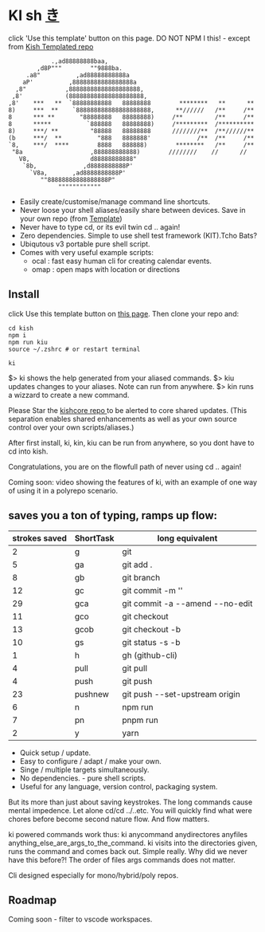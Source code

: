 # KI sh <a href=https://en.wikipedia.org/wiki/Qi > き </a>

click 'Use this template' button on this page.
 DO NOT NPM I this! - except from <a href=https://github.com/ki-sh/kish >Kish Templated repo</a>


```
            .,ad88888888baa,
        ,d8P"""        ""9888ba.
     .a8"          ,ad88888888888a
    aP'          ,88888888888888888a
  ,8"           ,88888888888888888888,
 ,8'            (888888888888888888888,
,8'    ***   **  `88888888888   88888888        ********   **      **
8)     ***  **    `888888888888888888888,      **//////   /**     /**
8      *** **       "88888888   88888888)     /**         /**     /**
8      *****          `888888   88888888)     /*********  /**********
8)     ***/ **         "88888   88888888      ////////**  /**//////**
(b     ***/  **          "888   8888888'             /**  /**     /**
`8,    ***/  ****        8888   888888)        ********   /**     /**
 "8a                   ,888888888888)        ////////    //      // 
   V8,                 d88888888888"
    `8b,             ,d8888888888P'
      `V8a,       ,ad8888888888P'  
         ""88888888888888888P"     
              """"""""""""
```

* Easily create/customise/manage command line shortcuts.
* Never loose your shell aliases/easily share between devices. Save in your own repo (from <a href=https://github.com/ticaboo/kish >Template</a>)
* Never have to type cd, or its evil twin cd .. again!
* Zero dependencies. Simple to use shell test framework (KIT).Tcho Bats?
* Ubiqutous v3 portable pure shell script.
* Comes with very useful example scripts:
  * ocal : fast easy human cli for creating calendar events.
  * omap : open maps with location or directions



## Install
click Use this template button on  <a href=https://github.com/ki-sh/kish >this page</a>.
Then clone your repo and:
```
cd kish
npm i
npm run kiu
source ~/.zshrc # or restart terminal

ki
```

$> ki shows the help generated from your aliased commands.
$> kiu updates changes to your aliases. Note can run from anywhere.
$> kin runs a wizzard to create a new command.

Please Star the <a href="https://github.com/ki-sh/kishcore"> kishcore repo </a> to be alerted to
core shared updates. (This separation enables shared enhancements as well as your own source control over your own scripts/aliases.)


After first install, ki, kin, kiu can be run from anywhere, so you dont have to 
cd into kish. 

Congratulations, you are on the flowfull path of never using cd .. again!

Coming soon:  video showing the features of ki, with an example of one way of using it
in a polyrepo scenario.



## saves you a ton of typing, ramps up flow:

| strokes saved | ShortTask | long equivalent                 |
| ------------- | --------- | ------------------------------- |
| 2             | g         | git                             |
| 5             | ga        | git add .                       |
| 8             | gb        | git branch                      |
| 12            | gc        | git commit -m ''                |
| 29            | gca       | git commit -a --amend --no-edit |
| 11            | gco       | git checkout                    |
| 13            | gcob      | git checkout -b                 |
| 10            | gs        | git status -s -b                |
| 1             | h         | gh (github-cli)                 |
| 4             | pull      | git pull                        |
| 4             | push      | git push                        |
| 23            | pushnew   | git push --set-upstream origin  |
| 6             | n         | npm run                         |
| 7             | pn        | pnpm run                        |
| 2             | y         | yarn                            |

- Quick setup / update.
- Easy to configure / adapt / make your own.
- Singe / multiple targets simultaneously.
- No dependencies. - pure shell scripts.
- Useful for any language, version control, packaging system.

But its more than just about saving keystrokes. The long commands cause mental impedence. Let alone cd/cd ../..etc. You will quickly find what were chores before become second nature flow. And flow matters. 

ki powered commands work thus:
ki anycommand anydirectores anyfiles anything_else_are_args_to_the_command.
ki visits into the directories given, runs the command and comes back out. Simple really. Why did we never have this before?!
The order of files args commands does not matter.

Cli designed especially for mono/hybrid/poly repos. 

## Roadmap

Coming soon - filter to vscode workspaces. 



